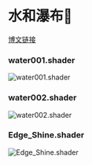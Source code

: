 # 水和瀑布🌊

[博文链接](https://llapuras.top/UnityShader-%E7%80%91%E5%B8%83/)

### water001.shader

![water001.shader](https://github.com/llapuras/ShaderLib/blob/master/Water/water001.gif)

### water002.shader

![water002.shader](https://github.com/llapuras/ShaderLib/blob/master/Water/water003.gif)

### Edge_Shine.shader

![Edge_Shine.shader](https://github.com/llapuras/ShaderLib/blob/master/Water/edge_shine.gif)
